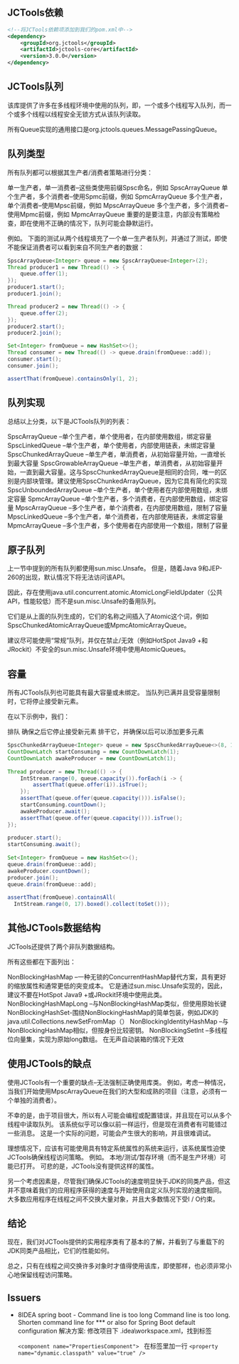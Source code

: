 ## JCTools依赖

```xml
<!--将JCTools依赖项添加到我们的pom.xml中-->
<dependency>
    <groupId>org.jctools</groupId>
    <artifactId>jctools-core</artifactId>
    <version>3.0.0</version>
</dependency>
```

## JCTools队列
该库提供了许多在多线程环境中使用的队列，即，一个或多个线程写入队列，而一个或多个线程以线程安全无锁方式从该队列读取。

所有Queue实现的通用接口是org.jctools.queues.MessagePassingQueue。

## 队列类型
所有队列都可以根据其生产者/消费者策略进行分类：

单一生产者，单一消费者–这些类使用前缀Spsc命名，例如 SpscArrayQueue
单个生产者，多个消费者–使用Spmc前缀，例如 SpmcArrayQueue
多个生产者，单个消费者–使用Mpsc前缀，例如 MpscArrayQueue
多个生产者，多个消费者–使用Mpmc前缀，例如 MpmcArrayQueue
重要的是要注意，内部没有策略检查，即在使用不正确的情况下，队列可能会静默运行。

例如。 下面的测试从两个线程填充了一个单一生产者队列，并通过了测试，即使不能保证消费者可以看到来自不同生产者的数据：

```java
SpscArrayQueue<Integer> queue = new SpscArrayQueue<Integer>(2);
Thread producer1 = new Thread(() -> {
    queue.offer(1);
});
producer1.start();
producer1.join();

Thread producer2 = new Thread(() -> {
    queue.offer(2);
});
producer2.start();
producer2.join();

Set<Integer> fromQueue = new HashSet<>();
Thread consumer = new Thread(() -> queue.drain(fromQueue::add));
consumer.start();
consumer.join();

assertThat(fromQueue).containsOnly(1, 2);
```

## 队列实现
总结以上分类，以下是JCTools队列的列表：

SpscArrayQueue –单个生产者，单个使用者，在内部使用数组，绑定容量
SpscLinkedQueue –单个生产者，单个使用者，内部使用链表，未绑定容量
SpscChunkedArrayQueue –单生产者，单消费者，从初始容量开始，一直增长到最大容量
SpscGrowableArrayQueue –单生产者，单消费者，从初始容量开始，一直到最大容量。这与SpscChunkedArrayQueue是相同的合同，唯一的区别是内部块管理。建议使用SpscChunkedArrayQueue，因为它具有简化的实现
SpscUnboundedArrayQueue –单个生产者，单个使用者在内部使用数组，未绑定容量
SpmcArrayQueue –单个生产者，多个消费者，在内部使用数组，绑定容量
MpscArrayQueue –多个生产者，单个消费者，在内部使用数组，限制了容量
MpscLinkedQueue –多个生产者，单个消费者，在内部使用链表，未绑定容量
MpmcArrayQueue –多个生产者，多个使用者在内部使用一个数组，限制了容量

 ## 原子队列
上一节中提到的所有队列都使用sun.misc.Unsafe。 但是，随着Java 9和JEP-260的出现，默认情况下将无法访问该API。

因此，存在使用java.util.concurrent.atomic.AtomicLongFieldUpdater（公共API，性能较低）而不是sun.misc.Unsafe的备用队列。

它们是从上面的队列生成的，它们的名称之间插入了Atomic这个词，例如 SpscChunkedAtomicArrayQueue或MpmcAtomicArrayQueue。

建议尽可能使用“常规”队列，并仅在禁止/无效（例如HotSpot Java9 +和JRockit）不安全的sun.misc.Unsafe环境中使用AtomicQueues。

## 容量
所有JCTools队列也可能具有最大容量或未绑定。 当队列已满并且受容量限制时，它将停止接受新元素。

在以下示例中，我们：

排队
确保之后它停止接受新元素
排干它，并确保以后可以添加更多元素

```java
SpscChunkedArrayQueue<Integer> queue = new SpscChunkedArrayQueue<>(8, 16);
CountDownLatch startConsuming = new CountDownLatch(1);
CountDownLatch awakeProducer = new CountDownLatch(1);
 
Thread producer = new Thread(() -> {
    IntStream.range(0, queue.capacity()).forEach(i -> {
        assertThat(queue.offer(i)).isTrue();
    });
    assertThat(queue.offer(queue.capacity())).isFalse();
    startConsuming.countDown();
    awakeProducer.await();
    assertThat(queue.offer(queue.capacity())).isTrue();
});
 
producer.start();
startConsuming.await();
 
Set<Integer> fromQueue = new HashSet<>();
queue.drain(fromQueue::add);
awakeProducer.countDown();
producer.join();
queue.drain(fromQueue::add);
 
assertThat(fromQueue).containsAll(
  IntStream.range(0, 17).boxed().collect(toSet()));
```

## 其他JCTools数据结构
JCTools还提供了两个非队列数据结构。

所有这些都在下面列出：

NonBlockingHashMap –一种无锁的ConcurrentHashMap替代方案，具有更好的缩放属性和通常更低的突变成本。 它是通过sun.misc.Unsafe实现的，因此，建议不要在HotSpot Java9 +或JRockit环境中使用此类。
NonBlockingHashMapLong –与NonBlockingHashMap类似，但使用原始长键
NonBlockingHashSet-围绕NonBlockingHashMap的简单包装，例如JDK的java.util.Collections.newSetFromMap（）
NonBlockingIdentityHashMap –与NonBlockingHashMap相似，但按身份比较密钥。
NonBlockingSetInt –多线程位向量集，实现为原始long数组。 在无声自动装箱的情况下无效

## 使用JCTools的缺点
使用JCTools有一个重要的缺点–无法强制正确使用库类。 例如，考虑一种情况，当我们开始使用MpscArrayQueue在我们的大型和成熟的项目（注意，必须有一个单独的消费者）。

不幸的是，由于项目很大，所以有人可能会编程或配置错误，并且现在可以从多个线程中读取队列。 该系统似乎可以像以前一样运行，但是现在消费者有可能错过一些消息。 这是一个实际的问题，可能会产生很大的影响，并且很难调试。

理想情况下，应该有可能使用具有特定系统属性的系统来运行，该系统属性迫使JCTools确保线程访问策略。 例如。 本地/测试/暂存环境（而不是生产环境）可能已打开。 可悲的是，JCTools没有提供这样的属性。

另一个考虑因素是，尽管我们确保JCTools的速度明显快于JDK的同类产品，但这并不意味着我们的应用程序获得的速度与开始使用自定义队列实现的速度相同。 大多数应用程序在线程之间不交换大量对象，并且大多数情况下受I / O约束。

## 结论
现在，我们对JCTools提供的实用程序类有了基本的了解，并看到了与重载下的JDK同类产品相比，它们的性能如何。

总之，只有在线程之间交换许多对象时才值得使用该库，即使那样，也必须非常小心地保留线程访问策略。

## Issuers

* 8IDEA spring boot - Command line is too long
  Command line is too long. Shorten command line for *** or also for Spring Boot default
  configuration
  解决方案:
  修改项目下 .idea\workspace.xml，找到标签

   `<component name="PropertiesComponent"> `
       在标签里加一行  `<property name="dynamic.classpath" value="true" />`


